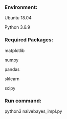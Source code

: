<h3>Environment:</h3>
    <p>Ubuntu 18.04</p>
    <p>Python 3.6.9</p>

<h3>Required Packages:</h3>
    <p>matplotlib</p>
    <p>numpy</p>
    <p>pandas</p>
    <p>sklearn</p>
    <p>scipy</p>

<h3>Run command:</h3>
    <p>python3 naivebayes_impl.py</p>
